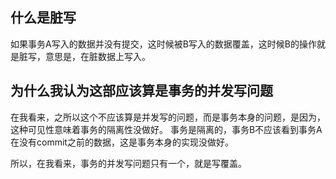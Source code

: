## 什么是脏写
如果事务A写入的数据并没有提交，这时候被B写入的数据覆盖，这时候B的操作就是脏写，意思是，在脏数据上写入。


## 为什么我认为这部应该算是事务的并发写问题

在我看来，之所以这个不应该算是并发写的问题，而是事务本身的问题，是因为，这种可见性意味着事务的隔离性没做好。
事务是隔离的，事务B不应该看到事务A在没有commit之前的数据，这是事务本身的实现没做好。

所以，在我看来，事务的并发写问题只有一个，就是写覆盖。
